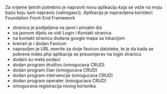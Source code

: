 Za vrijeme ljetnih potrebno je napraviti novu aplikaciju koja se veže na moju bazu koju sam napravio (vatrogasci). Aplikacija je napravljena koristeći Foundation Front-End Framework

- stranica je podijeljena na javni i privatni dio
- na javnom dijelu se vidi Login i Kontakt stranica
- na kontakt stranicu dodana google mapa sa lokacijom
- kreiran je i dodan Favicon
- napravljen je URL rewrite za dvije favicon datoteke, te je da kada se pokrene index.php aplikacija se preusmjerav na login stranicu
- dodani su meta podaci
- dodan program društvo (omogucava CRUD)
- dodan program član (omogucava CRUD)
- dodan program intervencije (omogucava CRUD)
- dodan program operater (omogucava CRUD)
- omogucena registracija novog korisnika
